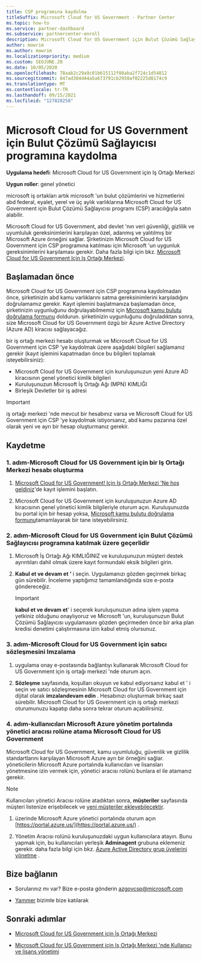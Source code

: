 ```yaml
---
title: CSP programına kaydolma
titleSuffix: Microsoft Cloud for US Government - Partner Center
ms.topic: how-to
ms.service: partner-dashboard
ms.subservice: partnercenter-enroll
description: Microsoft Cloud for US Government için Bulut Çözümü Sağlayıcısı programına kaydolmak isteyen iş ortakları için CSP program gereksinimleri hakkında bilgi edinin.
author: mowrim
ms.author: mowrim
ms.localizationpriority: medium
ms.custom: SEOJUNE.20
ms.date: 10/05/2020
ms.openlocfilehash: 78aab2c29a9c01b615112f08aba2f724c1d54812
ms.sourcegitcommit: 847ad384d44a5a673791cb2950af02225d8174c9
ms.translationtype: MT
ms.contentlocale: tr-TR
ms.lasthandoff: 09/15/2021
ms.locfileid: "127828258"
---
```

# <a name="enroll-in-the-cloud-solution-provider-program-for-microsoft-cloud-for-us-government"></a>Microsoft Cloud for US Government için Bulut Çözümü Sağlayıcısı programına kaydolma

**Uygulama hedefi**: Microsoft Cloud for US Government için Iş Ortağı Merkezi

**Uygun roller**: genel yönetici

microsoft iş ortakları artık microsoft 'un bulut çözümlerini ve hizmetlerini abd federal, eyalet, yerel ve üç aylık varlıklarına Microsoft Cloud for US Government için Bulut Çözümü Sağlayıcısı programı (CSP) aracılığıyla satın alabilir.

Microsoft Cloud for US Government, abd devlet 'nın veri güvenliği, gizlilik ve uyumluluk gereksinimlerini karşılayan özel, adanmış ve yalıtılmış bir Microsoft Azure örneğini sağlar. Şirketinizin Microsoft Cloud for US Government için CSP programına katılması için Microsoft 'un uygunluk gereksinimlerini karşılaması gerekir. Daha fazla bilgi için bkz. [Microsoft Cloud for US Government Için Iş Ortağı Merkezi](partner-center-for-microsoft-us-govt-cloud.md).

## <a name="before-you-begin"></a>Başlamadan önce

Microsoft Cloud for US Government için CSP programına kaydolmadan önce, şirketinizin abd kamu varlıklarını satma gereksinimlerini karşıladığını doğrulamamız gerekir. Kayıt işlemini başlatmanıza başlamadan önce, şirketinizin uygunluğunu doğrulayabilmemiz için [Microsoft kamu bulutu doğrulama formunu](https://azuregov.microsoft.com/csp) doldurun. şirketinizin uygunluğunu doğruladıktan sonra, size Microsoft Cloud for US Government özgü bir Azure Active Directory (Azure AD) kiracısı sağlayacağız.  

bir iş ortağı merkezi hesabı oluşturmak ve Microsoft Cloud for US Government için CSP 'ye kaydolmak üzere aşağıdaki bilgileri sağlamanız gerekir (kayıt işlemini kapatmadan önce bu bilgileri toplamak isteyebilirsiniz):

- Microsoft Cloud for US Government için kuruluşunuzun yeni Azure AD kiracısının genel yönetici kimlik bilgileri
- Kuruluşunuzun Microsoft İş Ortağı Ağı (MPN) KIMLIĞI
- Birleşik Devletler bir iş adresi

> [!IMPORTANT]  
> iş ortağı merkezi 'nde mevcut bir hesabınız varsa ve Microsoft Cloud for US Government için CSP 'ye kaydolmak istiyorsanız, abd kamu pazarına özel olarak yeni ve ayrı bir hesap oluşturmanız gerekir.

## <a name="how-to-enroll"></a>Kaydetme

### <a name="step-1---create-a-partner-center-account-for-microsoft-cloud-for-us-government"></a>1. adım-Microsoft Cloud for US Government için bir Iş Ortağı Merkezi hesabı oluşturma

1. [Microsoft Cloud for US Government! Için Iş Ortağı Merkezi 'Ne hoş geldiniz](https://partnercenter.microsoft.com/register/resellerusgjoinnow)'de kayıt işlemini başlatın.

2. Microsoft Cloud for US Government için kuruluşunuzun Azure AD kiracısının genel yönetici kimlik bilgileriyle oturum açın. Kuruluşunuzda bu portal için bir hesap yoksa, [Microsoft kamu bulutu doğrulama formunu](https://azuregov.microsoft.com/csp)tamamlayarak bir tane isteyebilirsiniz.

### <a name="step-2---apply-to-participate-in-the-cloud-solution-provider-program-for-microsoft-cloud-for-us-government"></a>2. adım-Microsoft Cloud for US Government için Bulut Çözümü Sağlayıcısı programına katılmak üzere geçerlidir

1. Microsoft İş Ortağı Ağı KIMLIĞINIZ ve kuruluşunuzun müşteri destek ayrıntıları dahil olmak üzere kayıt formundaki eksik bilgileri girin.

2. **Kabul et ve devam et '** i seçin. Uygulamanızı gözden geçirmek birkaç gün sürebilir. İnceleme yaptığımız tamamlandığında size e-posta göndereceğiz.

   > [!IMPORTANT]
   > **kabul et ve devam et**' i seçerek kuruluşunuzun adına işlem yapma yetkiniz olduğunu onaylıyoruz ve Microsoft 'un, kuruluşunuzun Bulut Çözümü Sağlayıcısı uygulamasını gözden geçirmeden önce bir arka plan kredisi denetimi çalıştırmasına izin kabul etmiş olursunuz.

### <a name="step-3---sign-the-reseller-agreement-for-microsoft-cloud-for-us-government"></a>3. adım-Microsoft Cloud for US Government için satıcı sözleşmesini Imzalama

1. uygulama onay e-postasında bağlantıyı kullanarak Microsoft Cloud for US Government için iş ortağı merkezi 'nde oturum açın.

2. **Sözleşme** sayfasında, koşulları okuyun ve kabul ediyorsanız kabul et ' i seçin ve satıcı sözleşmesinin Microsoft Cloud for US Government için dijital olarak **imzalandevam edin** . Hesabınızı oluşturmak birkaç saat sürebilir. Microsoft Cloud for US Government için iş ortağı merkezi oturumunuzu kapatıp daha sonra tekrar oturum açabilirsiniz.

### <a name="step-4---assign-users-to-the-admin-agent-role-in-the-microsoft-azure-admin-portal-for-microsoft-cloud-for-us-government"></a>4. adım-kullanıcıları Microsoft Azure yönetim portalında yönetici aracısı rolüne atama Microsoft Cloud for US Government

Microsoft Cloud for US Government, kamu uyumluluğu, güvenlik ve gizlilik standartlarını karşılayan Microsoft Azure ayrı bir örneğini sağlar. yöneticilerin Microsoft Azure portalında kullanıcıları ve lisansları yönetmesine izin vermek için, yönetici aracısı rolünü bunlara el ile atamanız gerekir.

> [!NOTE]
> Kullanıcıları yönetici Aracısı rolüne atadıktan sonra, **müşteriler** sayfasında müşteri listenize erişebilecek ve [yeni müşteriler ekleyebilecektir](add-a-new-customer.md).

1. üzerinde Microsoft Azure yönetici portalında oturum açın [https://portal.azure.us/](https://portal.azure.us/) .

2. Yönetim Aracısı rolünü kuruluşunuzdaki uygun kullanıcılara atayın. Bunu yapmak için, bu kullanıcıları yerleşik **Adminagent** grubuna eklemeniz gerekir. daha fazla bilgi için bkz. [Azure Active Directory grup üyelerini yönetme](/azure/active-directory/active-directory-groups-members-azure-portal) .

## <a name="connect-with-us"></a>Bize bağlanın

- Sorularınız mı var? Bize e-posta gönderin azgovcsp@microsoft.com

- [Yammer](https://www.yammer.com/cloudpartnercommunity/#/threads/inGroup?type=in_group&feedId=11509777) bizimle bize katılarak

## <a name="next-steps"></a>Sonraki adımlar

- [Microsoft Cloud for US Government için İş Ortağı Merkezi](partner-center-for-microsoft-us-govt-cloud.md)

- [Microsoft Cloud for US Government için Iş Ortağı Merkezi 'nde Kullanıcı ve lisans yönetimi](user-management-in-partner-center-for-microsoft-us-govt-cloud.md)
